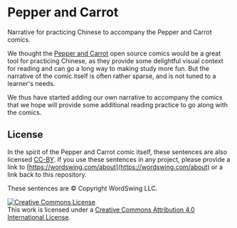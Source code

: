 # Pepper and Carrot

Narrative for practicing Chinese to accompany the Pepper and Carrot comics.

We thought the [Pepper and Carrot](https://www.peppercarrot.com/) open source
comics would be a great tool for practicing Chinese, as they provide some
delightful visual context for reading and can go a long way to making study
more fun. But the narrative of the comic itself is often rather sparse, and is
not tuned to a learner's needs.

We thus have started adding our own narrative to accompany the comics that we
hope will provide some additional reading practice to go along with the comics.

## License

In the spirit of the Pepper and Carrot comic itself, these sentences are also
licensed [CC-BY](https://creativecommons.org/licenses/by/4.0/). If you use
these sentences in any project, please provide a link to
[https://wordswing.com/about](https://wordswing.com/about) or a link back to
this repository. 

These sentences are &copy; Copyright WordSwing LLC. 

<a rel="license" href="http://creativecommons.org/licenses/by/4.0/"><img alt="Creative Commons License" style="border-width:0" src="https://i.creativecommons.org/l/by/4.0/88x31.png" /></a><br />This work is licensed under a <a rel="license" href="http://creativecommons.org/licenses/by/4.0/">Creative Commons Attribution 4.0 International License</a>.
